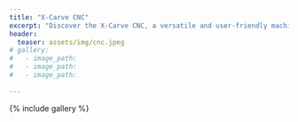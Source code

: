 ```yaml
---
title: "X-Carve CNC"
excerpt: "Discover the X-Carve CNC, a versatile and user-friendly machine perfect for carving intricate designs and precision parts."
header:
  teaser: assets/img/cnc.jpeg
# gallery:
#   - image_path: 
#   - image_path: 
#   - image_path: 
   
---
```

{% include gallery %}